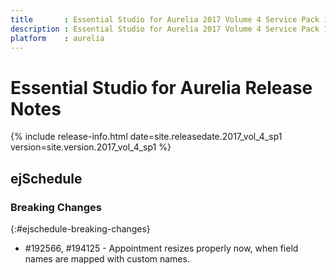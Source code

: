 ```yaml
---
title		: Essential Studio for Aurelia 2017 Volume 4 Service Pack 1 Release Notes
description : Essential Studio for Aurelia 2017 Volume 4 Service Pack 1 Release Notes
platform	: aurelia
---
```


# Essential Studio for Aurelia Release Notes

{% include release-info.html date=site.releasedate.2017_vol_4_sp1 version=site.version.2017_vol_4_sp1 %} 





## ejSchedule

### Breaking Changes
{:#ejschedule-breaking-changes}
* \#192566, \#194125 - Appointment resizes properly now, when field names are mapped with custom names.





